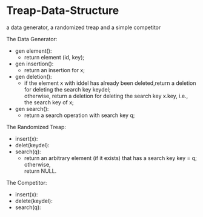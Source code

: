 # Treap-Data-Structure
a data generator, a randomized treap and a simple competitor


The Data Generator:  
  * gen element():  
    * return element (id, key);  
  * gen insertion():  
    * return an insertion for x;  
  * gen deletion():  
    * if the element x with iddel has already been deleted,return a deletion for deleting the search key keydel;  
    otherwise, return a deletion for deleting the search key x.key, i.e., the search key of x;  
  * gen search():  
    * return a search operation with search key q;  

The Randomized Treap:  
  * insert(x):  
  * delet(keydel):  
  * search(q):  
    * return an arbitrary element (if it exists) that has a search key key = q; otherwise,  
    return NULL.  

The Competitor:  
  * insert(x):  
  * delete(keydel):  
  * search(q):  
